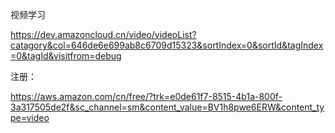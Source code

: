 视频学习

https://dev.amazoncloud.cn/video/videoList?catagory&col=646de6e699ab8c6709d15323&sortIndex=0&sortId&tagIndex=0&tagId&visitfrom=debug



注册：

https://aws.amazon.com/cn/free/?trk=e0de61f7-8515-4b1a-800f-3a317505de2f&sc_channel=sm&content_value=BV1h8pwe6ERW&content_type=video
